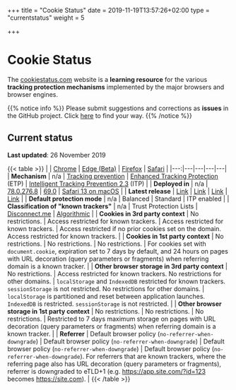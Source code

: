 +++
title = "Cookie Status"
date = 2019-11-19T13:57:26+02:00
type = "currentstatus"
weight = 5

+++

# Cookie Status

The [cookiestatus.com](https://www.cookiestatus.com) website is a **learning resource** for the various **tracking protection mechanisms** implemented by the major browsers and browser engines.

{{% notice info %}}
Please submit suggestions and corrections as **issues** in the GitHub project. Click [here](https://github.com/sahava/cookie-status/issues) to find your way.
{{% /notice %}}

## Current status

**Last updated**: 26 November 2019

{{< table >}}
|   | [Chrome](/chrome/current-status/) | [Edge (Beta)](/edge/current-status/) | [Firefox](/firefox/current-status/) | [Safari](/safari/current-status/) |
|---:|---|---|---|---|
| **Mechanism** | n/a | [Tracking prevention](https://blogs.windows.com/msedgedev/2019/06/27/tracking-prevention-microsoft-edge-preview/) | [Enhanced Tracking Protection](https://support.mozilla.org/en-US/kb/enhanced-tracking-protection-firefox-desktop) (ETP) | [Intelligent Tracking Prevention 2.3](https://webkit.org/blog/9521/intelligent-tracking-prevention-2-3/) (ITP) |
| **Deployed in** | n/a | [78.0.276.8](https://www.microsoftedgeinsider.com/en-us/welcome/update?channel=beta&version=78.0.276.8) | [69.0](https://www.mozilla.org/en-US/firefox/69.0/releasenotes/) | [Safari 13 on macOS](https://developer.apple.com/documentation/safari_release_notes/safari_13_release_notes) |
| **Latest release** | [Link](https://chromereleases.googleblog.com/search/label/Stable%20updates) | [Link](https://developer.microsoft.com/en-us/microsoft-edge/platform/changelog/) | [Link](https://www.mozilla.org/en-US/firefox/releases/) | [Link](https://developer.apple.com/documentation/safari_release_notes) |
| **Default protection mode** | n/a | Balanced | Standard | ITP enabled |
| **Classification of "known trackers"** | n/a | Trust Protection Lists | [Disconnect.me](https://disconnect.me) | [Algorithmic](https://webkit.org/blog/7675/intelligent-tracking-prevention/) |
| **Cookies in 3rd party context** | No restrictions. | Access restricted for known trackers. | Access restricted for known trackers. | Access restricted if no prior cookies set on the domain. Access restricted for known trackers. |
| **Cookies in 1st party context** | No restrictions. | No restrictions. | No restrictions. | For cookies set with `document.cookie`, expiration set to 7 days by default, and 24 hours on pages with URL decoration (query parameters or fragments) when referring domain is a known tracker. |
| **Other browser storage in 3rd party context** | No restrictions. | Access restricted for known trackers. No restrictions for other domains. | `localStorage` and `IndexedDB` restricted for known trackers. `sessionStorage` is not restricted. No restrictions for other domains. | `localStorage` is partitioned and reset between application launches. `IndexedDB` is restricted. `sessionStorage` is not restricted. |
| **Other browser storage in 1st party context** | No restrictions. | No restrictions. | No restrictions. | Restricted to 7 days maximum storage on pages with URL decoration (query parameters or fragments) when referring domain is a known tracker. |
| **Referrer** | Default browser policy (`no-referrer-when-downgrade`) | Default browser policy (`no-referrer-when-downgrade`) | Default browser policy (`no-referrer-when-downgrade`) | Default browser policy (`no-referrer-when-downgrade`). For referrers that are known trackers, where the referring page also has URL decoration (query parameters or fragments), referrer is downgraded to eTLD+1 (e.g. https://app.site.com/?id=123 becomes https://site.com). |
{{< /table >}}
